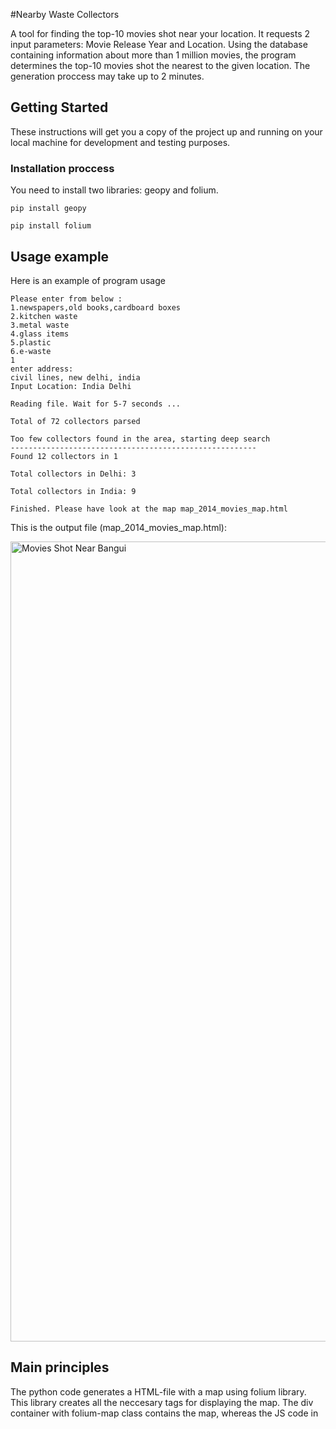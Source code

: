 #Nearby Waste Collectors

A tool for finding the top-10 movies shot near your location. It requests 2 input parameters: Movie Release Year and Location. Using the database containing information about more than 1 million movies, the program determines the top-10 movies shot the nearest to the given location. The generation proccess may take up to 2 minutes.

## Getting Started

These instructions will get you a copy of the project up and running on your local machine for development and testing purposes.

### Installation proccess

You need to install two libraries: geopy and folium.

```
pip install geopy
```
```
pip install folium 
```

## Usage example

Here is an example of program usage

```
Please enter from below :
1.newspapers,old books,cardboard boxes 
2.kitchen waste
3.metal waste
4.glass items
5.plastic
6.e-waste
1
enter address: 
civil lines, new delhi, india
Input Location: India Delhi

Reading file. Wait for 5-7 seconds ...

Total of 72 collectors parsed

Too few collectors found in the area, starting deep search
-------------------------------------------------------
Found 12 collectors in 1 
 
Total collectors in Delhi: 3 
 
Total collectors in India: 9 

Finished. Please have look at the map map_2014_movies_map.html
```

This is the output file (map_2014_movies_map.html):

<img width="1280" alt="Movies Shot Near Bangui" src="https://user-images.githubusercontent.com/25267308/74776024-7b4ad180-529f-11ea-9527-f2dc642b1689.png">

## Main principles

The python code generates a HTML-file with a map using folium library. This library creates all the neccesary tags for displaying the map. The div container with folium-map class contains the map, whereas the JS code in <script> tag enables smooth user interaction. There are also some basic CSS styles applied.

## Author

**Dmytro Lopushanskyy**

## License

This project is licensed under the MIT License
